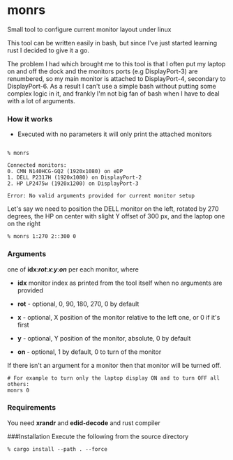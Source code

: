 # monrs
Small tool to configure current monitor layout under linux

This tool can be written easily in bash, but since I've just started learning rust I decided to give it a go.

The problem I had which brought me to this tool is that I often put my laptop on and off the dock and the monitors ports
(e.g DisplayPort-3) are renumbered, so my main monitor is attached to DisplayPort-4, secondary to DisplayPort-6.
As a result I can't use a simple bash without putting some complex logic in it, and frankly I'm not big fan of bash when
I have to deal with a lot of arguments.

### How it works

* Executed with no parameters it will only print the attached monitors
```

% monrs 

Connected monitors:
0. CMN N140HCG-GQ2 (1920x1080) on eDP
1. DELL P2317H (1920x1080) on DisplayPort-2
2. HP LP2475w (1920x1200) on DisplayPort-3

Error: No valid arguments provided for current monitor setup
```


Let's say we need to position the DELL monitor on the left, rotated by 270 degrees,
the HP on center with slight Y offset of 300 px, and the laptop one on the right

```
% monrs 1:270 2::300 0
```

### Arguments

one of **idx**:***rot***:***x***:***y***:***on*** per each monitor, where

* **idx** monitor index as printed from the tool itself when no arguments are provided

* **rot** - optional, 0, 90, 180, 270, 0 by default

* **x** - optional, X position of the monitor relative to the left one, or 0 if it's first

* **y** - optional, Y position of the monitor, absolute, 0 by default

* **on** - optional, 1 by default, 0 to turn of the monitor 


If there isn't an argument for a monitor then that monitor will be turned off.

```
# For example to turn only the laptop display ON and to turn OFF all others:
monrs 0
```

### Requirements
You need **xrandr** and **edid-decode** and rust compiler

###Installation
Execute the following from the source directory

```
% cargo install --path . --force
``` 
